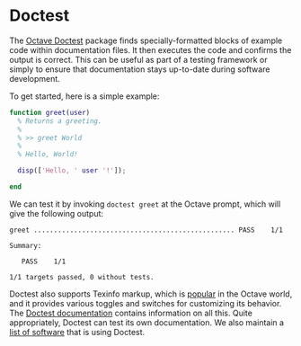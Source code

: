 Doctest
=======

The [Octave Doctest](https://gnu-octave.github.io/packages/doctest/) package
finds specially-formatted blocks of example code within documentation files.
It then executes the code and confirms the output is correct.
This can be useful as part of a testing framework or simply to ensure that
documentation stays up-to-date during software development.

To get started, here is a simple example:

~~~matlab
function greet(user)
  % Returns a greeting.
  %
  % >> greet World
  %
  % Hello, World!

  disp(['Hello, ' user '!']);

end
~~~

We can test it by invoking `doctest greet` at the Octave prompt, which will give the following output:

~~~
greet .................................................. PASS    1/1

Summary:

   PASS    1/1

1/1 targets passed, 0 without tests.
~~~

Doctest also supports Texinfo markup, which is [popular](https://www.gnu.org/software/octave/doc/interpreter/Documentation-Tips.html) in the Octave world, and it provides various toggles and switches for customizing its behavior.
The [Doctest documentation](https://octave.sourceforge.io/doctest/function/doctest.html) contains information on all this.
Quite appropriately, Doctest can test its own documentation.
We also maintain a [list of software](https://github.com/gnu-octave/octave-doctest/wiki/WhoIsUsingDoctest) that is using Doctest.
